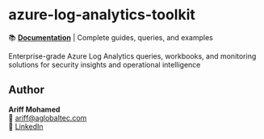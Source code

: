 # azure-log-analytics-toolkit
📚 **[Documentation](https://log.aglobaltec.com)** | Complete guides, queries, and examples

Enterprise-grade Azure Log Analytics queries, workbooks, and monitoring solutions for security insights and operational intelligence

## Author

**Ariff Mohamed**  
📧 [ariff@aglobaltec.com](mailto:support@aglobaltec.com)  
💼 [LinkedIn](https://linkedin.com/in/ariff-mohamed)
